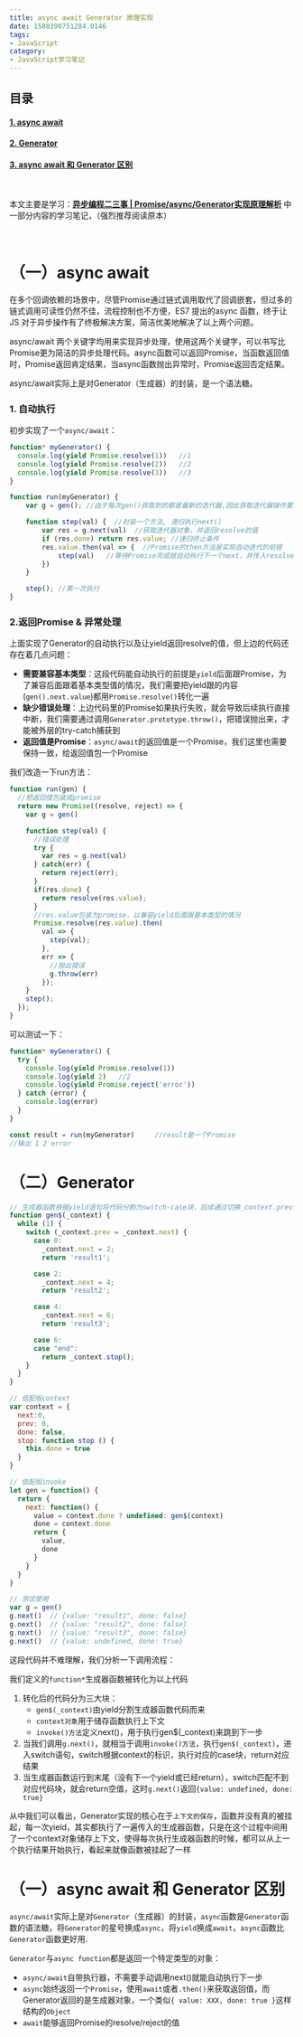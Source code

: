 ```yaml
---
title: async await Generator 原理实现
date: 1588390751284.0146
tags:
- JavaScript
category:
- JavaScript学习笔记
---
```

## 目录

#### [1. async  await](#jump1)

#### [2. Generator](#jump2)

#### [3. async await 和 Generator 区别](#jump3)

<br/>

本文主要是学习：[**异步编程二三事 | Promise/async/Generator实现原理解析**](https://msd.misuland.com/pd/4146263433584579672?page=1) 中一部分内容的学习笔记，（强烈推荐阅读原本）

<br/>

# <span id="jump1">**（一）async await**</span>

在多个回调依赖的场景中，尽管Promise通过链式调用取代了回调嵌套，但过多的链式调用可读性仍然不佳，流程控制也不方便，ES7 提出的async 函数，终于让 JS 对于异步操作有了终极解决方案，简洁优美地解决了以上两个问题。

async/await 两个关键字均用来实现异步处理，使用这两个关键字，可以书写比Promise更为简洁的异步处理代码。async函数可以返回Promise，当函数返回值时，Promise返回肯定结果，当async函数抛出异常时，Promise返回否定结果。

async/await实际上是对Generator（生成器）的封装，是一个语法糖。

### 1. 自动执行

初步实现了一个`async/await`：

```js
function* myGenerator() {
  console.log(yield Promise.resolve(1))   //1
  console.log(yield Promise.resolve(2))   //2
  console.log(yield Promise.resolve(3))   //3
}

function run(myGenerator) {
	var g = gen(); //由于每次gen()获取到的都是最新的迭代器,因此获取迭代器操作要放在step()之前,否则会进入死循环

	function step(val) {  //封装一个方法, 递归执行next()
		var res = g.next(val)  //获取迭代器对象，并返回resolve的值
		if (res.done) return res.value; //递归终止条件
		res.value.then(val => {  //Promise的then方法是实现自动迭代的前提
			step(val)   //等待Promise完成就自动执行下一个next，并传入resolve的值
		})
	}

	step(); //第一次执行
}
```

### 2.返回Promise & 异常处理

上面实现了Generator的自动执行以及让yield返回resolve的值，但上边的代码还存在着几点问题：

- **需要兼容基本类型**：这段代码能自动执行的前提是`yield`后面跟Promise，为了兼容后面跟着基本类型值的情况，我们需要把yield跟的内容(`gen().next.value`)都用`Promise.resolve()`转化一遍
- **缺少错误处理**：上边代码里的Promise如果执行失败，就会导致后续执行直接中断，我们需要通过调用`Generator.prototype.throw()`，把错误抛出来，才能被外层的try-catch捕获到
- **返回值是Promise**：`async/await`的返回值是一个Promise，我们这里也需要保持一致，给返回值包一个Promise

我们改造一下run方法：

```js
function run(gen) {
  //把返回值包装成promise
  return new Promise((resolve, reject) => {
    var g = gen()

    function step(val) {
      //错误处理
      try {
        var res = g.next(val) 
      } catch(err) {
        return reject(err); 
      }
      if(res.done) {
        return resolve(res.value);
      }
      //res.value包装为promise，以兼容yield后面跟基本类型的情况
      Promise.resolve(res.value).then(
        val => {
          step(val);
        }, 
        err => {
          //抛出错误
          g.throw(err)
        });
    }
    step();
  });
}
```

可以测试一下：

```js
function* myGenerator() {
  try {
    console.log(yield Promise.resolve(1)) 
    console.log(yield 2)   //2
    console.log(yield Promise.reject('error'))
  } catch (error) {
    console.log(error)
  }
}

const result = run(myGenerator)     //result是一个Promise
//输出 1 2 error
```

# <span id="jump2">**（二）Generator**</span>

```js
// 生成器函数根据yield语句将代码分割为switch-case块，后续通过切换_context.prev和_context.next来分别执行各个case
function gen$(_context) {
  while (1) {
    switch (_context.prev = _context.next) {
      case 0:
        _context.next = 2;
        return 'result1';

      case 2:
        _context.next = 4;
        return 'result2';

      case 4:
        _context.next = 6;
        return 'result3';

      case 6:
      case "end":
        return _context.stop();
    }
  }
}

// 低配版context  
var context = {
  next:0,
  prev: 0,
  done: false,
  stop: function stop () {
    this.done = true
  }
}

// 低配版invoke
let gen = function() {
  return {
    next: function() {
      value = context.done ? undefined: gen$(context)
      done = context.done
      return {
        value,
        done
      }
    }
  }
} 

// 测试使用
var g = gen() 
g.next()  // {value: "result1", done: false}
g.next()  // {value: "result2", done: false}
g.next()  // {value: "result3", done: false}
g.next()  // {value: undefined, done: true}
```

这段代码并不难理解，我们分析一下调用流程：

我们定义的`function*`生成器函数被转化为以上代码

1. 转化后的代码分为三大块：
   - `gen$(_context)`由yield分割生成器函数代码而来
   - `context对象`用于储存函数执行上下文
   - `invoke()方法`定义next()，用于执行gen$(_context)来跳到下一步
2. 当我们调用`g.next()`，就相当于调用`invoke()方法`，执行`gen$(_context)`，进入switch语句，switch根据context的标识，执行对应的case块，return对应结果
3. 当生成器函数运行到末尾（没有下一个yield或已经return），switch匹配不到对应代码块，就会return空值，这时`g.next()`返回`{value: undefined, done: true}`

从中我们可以看出，Generator实现的核心在于`上下文的保存`，函数并没有真的被挂起，每一次yield，其实都执行了一遍传入的生成器函数，只是在这个过程中间用了一个context对象储存上下文，使得每次执行生成器函数的时候，都可以从上一个执行结果开始执行，看起来就像函数被挂起了一样

# <span id="jump3">**（一）async await 和 Generator 区别**</span>

`async/await`实际上是对`Generator`（生成器）的封装，`async`函数是`Generator`函数的语法糖，将`Generator`的星号换成`async`，将`yield`换成`await`，`async`函数比`Generator`函数更好用.

`Generator`与`async function`都是返回一个特定类型的对象：

- `async/await`自带执行器，不需要手动调用next()就能自动执行下一步
- `async`始终返回一个`Promise`，使用`await`或者`.then()`来获取返回值，而Generator返回的是生成器对象，一个类似`{ value: XXX, done: true }`这样结构的`Object`
- `await`能够返回Promise的resolve/reject的值













